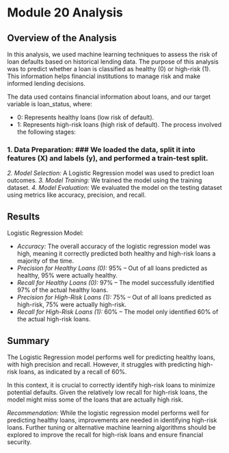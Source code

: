 # Module 20 Analysis

## Overview of the Analysis
In this analysis, we used machine learning techniques to assess the risk of loan defaults based on historical lending data. The purpose of this analysis was to predict whether a loan is classified as healthy (0) or high-risk (1). This information helps financial institutions to manage risk and make informed lending decisions.

The data used contains financial information about loans, and our target variable is loan_status, where:

- 0: Represents healthy loans (low risk of default).
- 1: Represents high-risk loans (high risk of default).
The process involved the following stages:

### 1. Data Preparation: ### We loaded the data, split it into features (X) and labels (y), and performed a train-test split.
*2. Model Selection:* A Logistic Regression model was used to predict loan outcomes.
*3. Model Training:* We trained the model using the training dataset.
*4. Model Evaluation:* We evaluated the model on the testing dataset using metrics like accuracy, precision, and recall.

## Results
Logistic Regression Model:

- *Accuracy:* The overall accuracy of the logistic regression model was high, meaning it correctly predicted both healthy and high-risk loans a majority of the time.
- *Precision for Healthy Loans (0):* 95% – Out of all loans predicted as healthy, 95% were actually healthy.
- *Recall for Healthy Loans (0):* 97% – The model successfully identified 97% of the actual healthy loans.
- *Precision for High-Risk Loans (1):* 75% – Out of all loans predicted as high-risk, 75% were actually high-risk.
- *Recall for High-Risk Loans (1):* 60% – The model only identified 60% of the actual high-risk loans.

## Summary
The Logistic Regression model performs well for predicting healthy loans, with high precision and recall. However, it struggles with predicting high-risk loans, as indicated by a recall of 60%.

In this context, it is crucial to correctly identify high-risk loans to minimize potential defaults. Given the relatively low recall for high-risk loans, the model might miss some of the loans that are actually high risk.

*Recommendation:* While the logistic regression model performs well for predicting healthy loans, improvements are needed in identifying high-risk loans. Further tuning or alternative machine learning algorithms should be explored to improve the recall for high-risk loans and ensure financial security.
